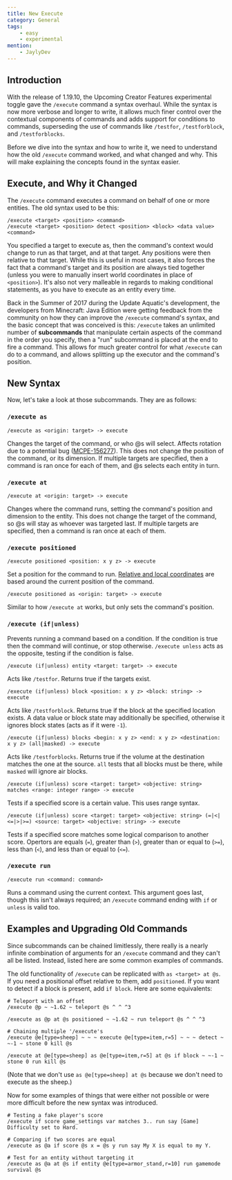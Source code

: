 ```yaml
---
title: New Execute
category: General
tags: 
    - easy
    - experimental
mention:
    - JaylyDev
---
```


## Introduction
With the release of 1.19.10, the Upcoming Creator Features experimental toggle gave the `/execute` command a syntax overhaul. While the syntax is now more verbose and longer to write, it allows much finer control over the contextual components of commands and adds support for conditions to commands, superseding the use of commands like `/testfor`, `/testforblock`, and `/testforblocks`.

Before we dive into the syntax and how to write it, we need to understand how the old `/execute` command worked, and what changed and why. This will make explaining the concepts found in the syntax easier.

## Execute, and Why it Changed
The `/execute` command executes a command on behalf of one or more entities. The old syntax used to be this:
```
/execute <target> <position> <command>
/execute <target> <position> detect <position> <block> <data value> <command>
```
You specified a target to execute as, then the command's context would change to run as that target, and at that target. Any positions were then relative to that target. While this is useful in most cases, it also forces the fact that a command's target and its position are always tied together (unless you were to manually insert world coordinates in place of `<position>`). It's also not very malleable in regards to making conditional statements, as you have to execute as an entity every time.

Back in the Summer of 2017 during the Update Aquatic's development, the developers from Minecraft: Java Edition were getting feedback from the community on how they can improve the `/execute` command's syntax, and the basic concept that was conceived is this: `/execute` takes an unlimited number of **subcommands** that manipulate certain aspects of the command in the order you specify, then a "run" subcommand is placed at the end to fire a command. This allows for much greater control for what `/execute` can do to a command, and allows splitting up the executor and the command's position.

## New Syntax
Now, let's take a look at those subcommands. They are as follows:

### `/execute as`

```
/execute as <origin: target> -> execute
```
Changes the target of the command, or who @s will select. Affects rotation due to a potential bug ([MCPE-156277](https://bugs.mojang.com/browse/MCPE-156277)). This does not change the position of the command, or its dimension. If multiple targets are specified, then a command is ran once for each of them, and @s selects each entity in turn.

### `/execute at`

```
/execute at <origin: target> -> execute
```
Changes where the command runs, setting the command's position and dimension to the entity. This does not change the target of the command, so @s will stay as whoever was targeted last. If multiple targets are specified, then a command is ran once at each of them.


### `/execute positioned`

```
/execute positioned <position: x y z> -> execute
```
Set a position for the command to run. [Relative and local coordinates](/commands/relative-coordinates.html) are based around the current position of the command.


```
/execute positioned as <origin: target> -> execute
```
Similar to how `/execute at` works, but only sets the command's position.


### `/execute (if|unless)`

Prevents running a command based on a condition. If the condition is true then the command will continue, or stop otherwise. `/execute unless` acts as the opposite, testing if the condition is false.

```
/execute (if|unless) entity <target: target> -> execute
```
Acts like `/testfor`. Returns true if the targets exist.

```
/execute (if|unless) block <position: x y z> <block: string> -> execute
```
Acts like `/testforblock`. Returns true if the block at the specified location exists. A data value or block state may additionally be specified, otherwise it ignores block states (acts as if it were `-1`).

```
/execute (if|unless) blocks <begin: x y z> <end: x y z> <destination: x y z> (all|masked) -> execute
```
Acts like `/testforblocks`. Returns true if the volume at the destination matches the one at the source. `all` tests that all blocks must be there, while `masked` will ignore air blocks.

```
/execute (if|unless) score <target: target> <objective: string> matches <range: integer range> -> execute
```
Tests if a specified score is a certain value. This uses range syntax.

```
/execute (if|unless) score <target: target> <objective: string> (=|<|<=|>|>=) <source: target> <objective: string> -> execute
```
Tests if a specified score matches some logical comparison to another score. Opertors are equals (`=`), greater than (`>`), greater than or equal to (`>=`), less than (`<`), and less than or equal to (`<=`).


### `/execute run`

```
/execute run <command: command>
```

Runs a command using the current context. This argument goes last, though this isn't always required; an `/execute` command ending with `if` or `unless` is valid too.

## Examples and Upgrading Old Commands
Since subcommands can be chained limitlessly, there really is a nearly infinite combination of arguments for an `/execute` command and they can't all be listed. Instead, listed here are some common examples of commands.

The old functionality of `/execute` can be replicated with `as <target> at @s`. If you need a positional offset relative to them, add `positioned`. If you want to detect if a block is present, add `if block`. Here are some equivalents:
```
# Teleport with an offset
/execute @p ~ ~1.62 ~ teleport @s ^ ^ ^3

/execute as @p at @s positioned ~ ~1.62 ~ run teleport @s ^ ^ ^3
```
```
# Chaining multiple '/execute's
/execute @e[type=sheep] ~ ~ ~ execute @e[type=item,r=5] ~ ~ ~ detect ~ ~-1 ~ stone 0 kill @s

/execute at @e[type=sheep] as @e[type=item,r=5] at @s if block ~ ~-1 ~ stone 0 run kill @s
```
(Note that we don't use `as @e[type=sheep] at @s` because we don't need to execute as the sheep.)

Now for some examples of things that were either not possible or were more difficult before the new syntax was introduced.

```
# Testing a fake player's score
/execute if score game_settings var matches 3.. run say [Game] Difficulty set to Hard.

# Comparing if two scores are equal
/execute as @a if score @s x = @s y run say My X is equal to my Y.

# Test for an entity without targeting it
/execute as @a at @s if entity @e[type=armor_stand,r=10] run gamemode survival @s
```